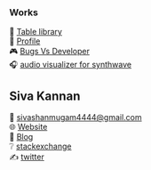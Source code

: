 ### Works

🔷 [Table library](https://shivashanmugam.github.io/table-almighty/)  
🔶 [Profile](http://sivakannan.in/)  
:video_game: [Bugs Vs Developer](https://shivashanmugam.github.io/bugs-vs-developer/)  
:headphones: [audio visualizer for synthwave](https://shivashanmugam.github.io/Web-Audio-API-With-visualizer/)  


## Siva Kannan
:email: sivashanmugam4444@gmail.com  
🌐 [Website](https://sivakannan.in)  
:newspaper: [Blog](https://sivakannan.in/blog)  
❔  [stackexchange](https://stackexchange.com/users/2388429/sivashanmugam-kannan?tab=accounts)  
✍️ [twitter](twitter.com/_siva_kannan)
